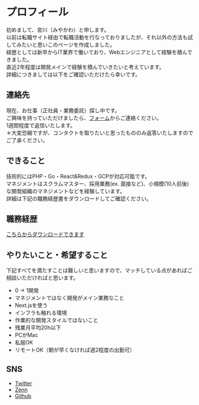 # プロフィール
初めまして、宮川（みやかわ）と申します。  
以前は転職サイト経由で転職活動を行なっておりましたが、それ以外の方法も試してみたいと思いこのページを作成しました。  
経歴としては新卒からIT業界で働いており、Webエンジニアとして経験を積んできました。  
直近2年程度は開発メインで経験を積んでいきたいと考えています。  
詳細につきましては以下をご確認いただけたら幸いです。

## 連絡先
現在、お仕事（正社員・業務委託）探し中です。  
ご興味を持っていただけましたら、[フォーム](https://forms.gle/7GqvSwZhYkYxePJY6)からご連絡ください。  
1週間程度で返信いたします。  
＊大変恐縮ですが、コンタクトを取りたいと思ったもののみ返答いたしますのでご了承ください。

## できること
技術的にはPHP・Go・React&Redux・GCPが対応可能です。  
マネジメントはスクラムマスター、採用業務(ex. 面接など)、小規模(10人前後)な開発組織のマネジメントなどを経験しています。  
詳細は下記の職務経歴書をダウンロードしてご確認ください。

## 職務経歴
[こちらからダウンロードできます](./assets/engineer_shokumukeirekisho.pdf)

## やりたいこと・希望すること
下記すべてを満たすことは難しいと思いますので、マッチしている点があればご相談いただければと思います。
- 0 -> 1開発
- マネジメントではなく開発がメイン業務なこと
- Next.jsを使う
- インフラも触れる環境
- 作業的な開発スタイルではないこと
- 残業月平均20h以下
- PCがMac
- 私服OK
- リモートOK（朝が早くなければ週2程度の出勤可）

## SNS
- [Twitter](https://twitter.com/yutooo_m)
- [Zenn](https://zenn.dev/yuto_m)
- [Github](https://github.com/yuto-m)